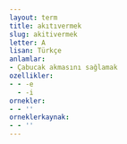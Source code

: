 ```yaml
---
layout: term
title: akıtıvermek
slug: akitivermek
letter: A
lisan: Türkçe
anlamlar:
- Çabucak akmasını sağlamak
ozellikler:
- - -e
  - -i
ornekler:
- - ''
orneklerkaynak:
- - ''
---
```

